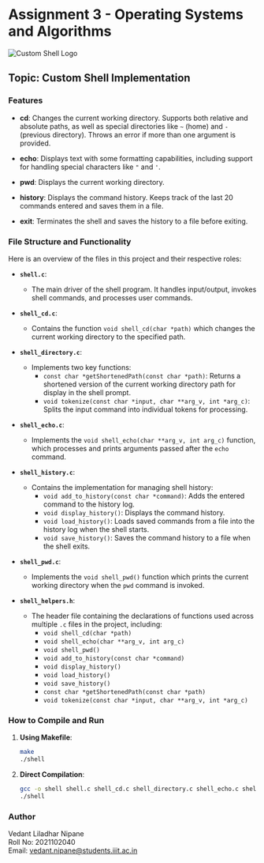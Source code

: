 # Assignment 3 - Operating Systems and Algorithms

![Custom Shell Logo](https://img.icons8.com/external-flaticons-flat-flat-icons/344/external-shell-web-flaticons-flat-flat-icons.png)

## Topic: Custom Shell Implementation

### Features

- **cd**: Changes the current working directory. Supports both relative and absolute paths, as well as special directories like `~` (home) and `-` (previous directory). Throws an error if more than one argument is provided.
  
- **echo**: Displays text with some formatting capabilities, including support for handling special characters like `"` and `'`.

- **pwd**: Displays the current working directory.

- **history**: Displays the command history. Keeps track of the last 20 commands entered and saves them in a file.

- **exit**: Terminates the shell and saves the history to a file before exiting.

### File Structure and Functionality

Here is an overview of the files in this project and their respective roles:

- **`shell.c`**:
  - The main driver of the shell program. It handles input/output, invokes shell commands, and processes user commands.
  
- **`shell_cd.c`**:
  - Contains the function `void shell_cd(char *path)` which changes the current working directory to the specified path.
  
- **`shell_directory.c`**:
  - Implements two key functions:
    - `const char *getShortenedPath(const char *path)`: Returns a shortened version of the current working directory path for display in the shell prompt.
    - `void tokenize(const char *input, char **arg_v, int *arg_c)`: Splits the input command into individual tokens for processing.
  
- **`shell_echo.c`**:
  - Implements the `void shell_echo(char **arg_v, int arg_c)` function, which processes and prints arguments passed after the `echo` command.

- **`shell_history.c`**:
  - Contains the implementation for managing shell history:
    - `void add_to_history(const char *command)`: Adds the entered command to the history log.
    - `void display_history()`: Displays the command history.
    - `void load_history()`: Loads saved commands from a file into the history log when the shell starts.
    - `void save_history()`: Saves the command history to a file when the shell exits.
    
- **`shell_pwd.c`**:
  - Implements the `void shell_pwd()` function which prints the current working directory when the `pwd` command is invoked.

- **`shell_helpers.h`**:
  - The header file containing the declarations of functions used across multiple `.c` files in the project, including:
    - `void shell_cd(char *path)`
    - `void shell_echo(char **arg_v, int arg_c)`
    - `void shell_pwd()`
    - `void add_to_history(const char *command)`
    - `void display_history()`
    - `void load_history()`
    - `void save_history()`
    - `const char *getShortenedPath(const char *path)`
    - `void tokenize(const char *input, char **arg_v, int *arg_c)`

### How to Compile and Run

1. **Using Makefile**:
    ```bash
    make
    ./shell
    ```

2. **Direct Compilation**:
    ```bash
    gcc -o shell shell.c shell_cd.c shell_directory.c shell_echo.c shell_history.c shell_pwd.c
    ./shell
    ```

### Author
Vedant Liladhar Nipane  
Roll No: 2021102040  
Email: vedant.nipane@students.iiit.ac.in
